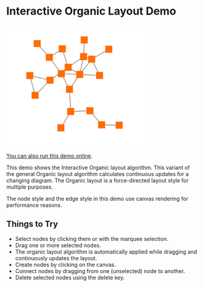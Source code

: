 # Interactive Organic Layout Demo

<img src="../../resources/image/interactive-organic-layout.png" alt="demo-thumbnail" height="320"/>

[You can also run this demo online](https://live.yworks.com/demos/layout/interactiveorganic/index.html).

This demo shows the Interactive Organic layout algorithm. This variant of the general Organic layout algorithm calculates continuous updates for a changing diagram. The Organic layout is a force-directed layout style for multiple purposes.

The node style and the edge style in this demo use canvas rendering for performance reasons.

## Things to Try

- Select nodes by clicking them or with the marquee selection.
- Drag one or more selected nodes.
- The organic layout algorithm is automatically applied while dragging and continuously updates the layout.
- Create nodes by clicking on the canvas.
- Connect nodes by dragging from one (unselected) node to another.
- Delete selected nodes using the delete key.
